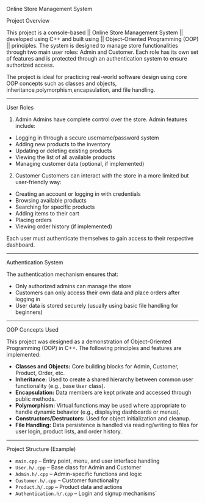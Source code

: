 Online Store Management System

Project Overview

This project is a console-based || Online Store Management System ||  developed using C++ and built using || Object-Oriented Programming (OOP) ||  principles.
The system is designed to manage store functionalities through two main user roles: Admin and Customer.
Each role has its own set of features and is protected through an authentication system to ensure authorized access.

The project is ideal for practicing real-world software design using core OOP concepts such as classes and objects, inheritance,polymorphism,encapsulation, and file handling.

---

User Roles

1. Admin
Admins have complete control over the store. Admin features include:
- Logging in through a secure username/password system
- Adding new products to the inventory
- Updating or deleting existing products
- Viewing the list of all available products
- Managing customer data (optional, if implemented)

2. Customer
Customers can interact with the store in a more limited but user-friendly way:
- Creating an account or logging in with credentials
- Browsing available products
- Searching for specific products
- Adding items to their cart
- Placing orders
- Viewing order history (if implemented)

Each user must authenticate themselves to gain access to their respective dashboard.

---
Authentication System

The authentication mechanism ensures that:
- Only authorized admins can manage the store
- Customers can only access their own data and place orders after logging in
- User data is stored securely (usually using basic file handling for beginners)

---
OOP Concepts Used

This project was designed as a demonstration of Object-Oriented Programming (OOP) in C++. The following principles and features are implemented:

- **Classes and Objects:** Core building blocks for Admin, Customer, Product, Order, etc.
- **Inheritance:** Used to create a shared hierarchy between common user functionality (e.g., base `User` class).
- **Encapsulation:** Data members are kept private and accessed through public methods.
- **Polymorphism:** Virtual functions may be used where appropriate to handle dynamic behavior (e.g., displaying dashboards or menus).
- **Constructors/Destructors:** Used for object initialization and cleanup.
- **File Handling:** Data persistence is handled via reading/writing to files for user login, product lists, and order history.

---

Project Structure (Example)

- `main.cpp` – Entry point, menu, and user interface handling
- `User.h/.cpp` – Base class for Admin and Customer
- `Admin.h/.cpp` – Admin-specific functions and logic
- `Customer.h/.cpp` – Customer functionality
- `Product.h/.cpp` – Product data and actions
- `Authentication.h/.cpp` – Login and signup mechanisms`

